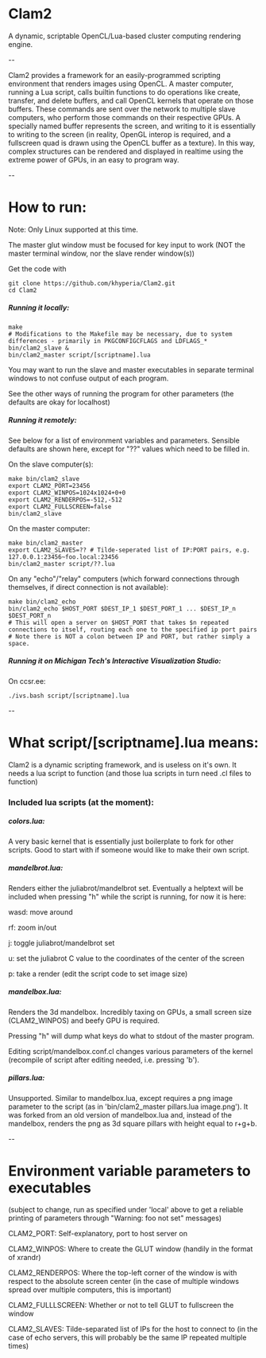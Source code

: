 Clam2
=====

A dynamic, scriptable OpenCL/Lua-based cluster computing rendering engine.

--

Clam2 provides a framework for an easily-programmed scripting environment that renders images using OpenCL. A master computer, running a Lua script, calls builtin functions to do operations like create, transfer, and delete buffers, and call OpenCL kernels that operate on those buffers. These commands are sent over the network to multiple slave computers, who perform those commands on their respective GPUs. A specially named buffer represents the screen, and writing to it is essentially to writing to the screen (in reality, OpenGL interop is required, and a fullscreen quad is drawn using the OpenCL buffer as a texture). In this way, complex structures can be rendered and displayed in realtime using the extreme power of GPUs, in an easy to program way.

--

# How to run:

Note: Only Linux supported at this time.

The master glut window must be focused for key input to work (NOT the master terminal window, nor the slave render window(s))

Get the code with

    git clone https://github.com/khyperia/Clam2.git
    cd Clam2

##### Running it locally:

    make
    # Modifications to the Makefile may be necessary, due to system differences - primarily in PKGCONFIGCFLAGS and LDFLAGS_*
    bin/clam2_slave &
    bin/clam2_master script/[scriptname].lua

You may want to run the slave and master executables in separate terminal windows to not confuse output of each program.

See the other ways of running the program for other parameters (the defaults are okay for localhost)

##### Running it remotely:

See below for a list of environment variables and parameters. Sensible defaults are shown here, except for "??" values which need to be filled in.

On the slave computer(s):

    make bin/clam2_slave
    export CLAM2_PORT=23456
    export CLAM2_WINPOS=1024x1024+0+0
    export CLAM2_RENDERPOS=-512,-512
    export CLAM2_FULLSCREEN=false
    bin/clam2_slave

On the master computer:

    make bin/clam2_master
    export CLAM2_SLAVES=?? # Tilde-seperated list of IP:PORT pairs, e.g. 127.0.0.1:23456~foo.local:23456
    bin/clam2_master script/??.lua

On any "echo"/"relay" computers (which forward connections through themselves, if direct connection is not available):

    make bin/clam2_echo
    bin/clam2_echo $HOST_PORT $DEST_IP_1 $DEST_PORT_1 ... $DEST_IP_n $DEST_PORT_n
    # This will open a server on $HOST_PORT that takes $n repeated connections to itself, routing each one to the specified ip port pairs
    # Note there is NOT a colon between IP and PORT, but rather simply a space.

##### Running it on Michigan Tech's Interactive Visualization Studio:

On ccsr.ee:

    ./ivs.bash script/[scriptname].lua

--

# What script/[scriptname].lua means:

Clam2 is a dynamic scripting framework, and is useless on it's own. It needs a lua script to function (and those lua scripts in turn need .cl files to function)

### Included lua scripts (at the moment):

##### colors.lua:

A very basic kernel that is essentially just boilerplate to fork for other scripts. Good to start with if someone would like to make their own script.

##### mandelbrot.lua:

Renders either the juliabrot/mandelbrot set. Eventually a helptext will be included when pressing "h" while the script is running, for now it is here:

wasd: move around

rf: zoom in/out

j: toggle juliabrot/mandelbrot set

u: set the juliabrot C value to the coordinates of the center of the screen

p: take a render (edit the script code to set image size)

##### mandelbox.lua:

Renders the 3d mandelbox. Incredibly taxing on GPUs, a small screen size (CLAM2_WINPOS) and beefy GPU is required.

Pressing "h" will dump what keys do what to stdout of the master program.

Editing script/mandelbox.conf.cl changes various parameters of the kernel (recompile of script after editing needed, i.e. pressing 'b').

##### pillars.lua:

Unsupported. Similar to mandelbox.lua, except requires a png image parameter to the script (as in 'bin/clam2_master pillars.lua image.png'). It was forked from an old version of mandelbox.lua and, instead of the mandelbox, renders the png as 3d square pillars with height equal to r+g+b.

--

# Environment variable parameters to executables

(subject to change, run as specified under 'local' above to get a reliable printing of parameters through "Warning: foo not set" messages)

CLAM2_PORT: Self-explanatory, port to host server on

CLAM2_WINPOS: Where to create the GLUT window (handily in the format of xrandr)

CLAM2_RENDERPOS: Where the top-left corner of the window is with respect to the absolute screen center (in the case of multiple windows spread over multiple computers, this is important)

CLAM2_FULLLSCREEN: Whether or not to tell GLUT to fullscreen the window

CLAM2_SLAVES: Tilde-separated list of IPs for the host to connect to (in the case of echo servers, this will probably be the same IP repeated multiple times)
